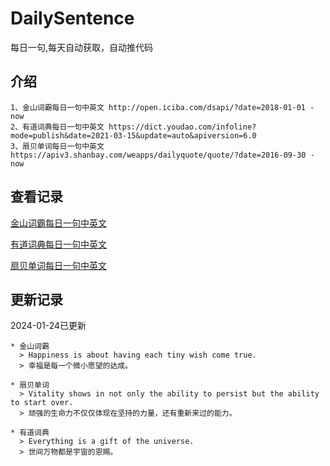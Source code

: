 # DailySentence

每日一句,每天自动获取，自动推代码

## 介绍

```
1、金山词霸每日一句中英文 http://open.iciba.com/dsapi/?date=2018-01-01 - now
2、有道词典每日一句中英文 https://dict.youdao.com/infoline?mode=publish&date=2021-03-15&update=auto&apiversion=6.0
3、扇贝单词每日一句中英文 https://apiv3.shanbay.com/weapps/dailyquote/quote/?date=2016-09-30 - now
```

## 查看记录

[金山词霸每日一句中英文](./data/iciba/)

[有道词典每日一句中英文](./data/youdao/)

[扇贝单词每日一句中英文](./data/shanbay/)

## 更新记录
2024-01-24已更新 
```
* 金山词霸
  > Happiness is about having each tiny wish come true.
  > 幸福是每一个微小愿望的达成。

* 扇贝单词
  > Vitality shows in not only the ability to persist but the ability to start over.
  > 顽强的生命力不仅仅体现在坚持的力量，还有重新来过的能力。

* 有道词典
  > Everything is a gift of the universe.
  > 世间万物都是宇宙的恩赐。

```
